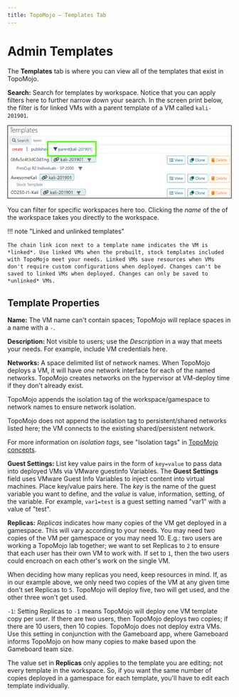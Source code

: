 ```yaml
---
title: TopoMojo — Templates Tab
---
```


# Admin Templates

The **Templates** tab is where you can view all of the templates that exist in TopoMojo.

**Search:** Search for templates by workspace. Notice that you can apply filters here to further narrow down your search. In the screen print below, the filter is for linked VMs with a parent template of a VM called `kali-201901`.

![templates filter](img/templates-filter.png)

You can filter for specific workspaces here too. Clicking the *name* of the of the workspace takes you directly to the workspace.

!!! note "Linked and unlinked templates"

    The chain link icon next to a template name indicates the VM is *linked*. Use linked VMs when the prebuilt, stock templates included with TopoMojo meet your needs. Linked VMs save resources when VMs don't require custom configurations when deployed. Changes can't be saved to linked VMs when deployed. Changes can only be saved to *unlinked* VMs.

## Template Properties

**Name:** The VM name can't contain spaces; TopoMojo will replace spaces in a name with a `-`.

**Description:** Not visible to users; use the *Description* in a way that meets your needs. For example, include VM credentials here.

**Networks:** A space delimited list of network names. When TopoMojo deploys a VM, it will have *one* network interface for each of the named networks. TopoMojo creates networks on the hypervisor at VM-deploy time if they don't already exist.

TopoMojo appends the isolation tag of the workspace/gamespace to network names to ensure network isolation.

TopoMojo does not append the isolation tag to persistent/shared networks listed here; the VM connects to the existing shared/persistent network.

For more information on *isolation tags*, see "Isolation tags" in [TopoMojo concepts](about.md/#isolation-tag).

**Guest Settings:** List key value pairs in the form of `key=value` to pass data into deployed VMs via VMware guestinfo Variables. The **Guest Settings** field uses VMware Guest Info Variables to inject content into virtual machines. Place key/value pairs here. The *key* is the name of the guest variable you want to define, and the *value* is value, information, setting, of the variable. For example, `var1=test` is a guest setting named "var1" with a value of "test".

**Replicas:** *Replicas* indicates how many copies of the VM get deployed in a gamespace. This will vary according to your needs. You may need two copies of the VM per gamespace or you may need 10. E.g.: two users are working a TopoMojo lab together; we want to set Replicas to `2` to ensure that each user has their own VM to work with. If set to `1`, then the two users could encroach on each other's work on the single VM.

When deciding how many replicas you need, keep resources in mind. If, as in our example above, we only need two copies of the VM at any given time don't set Replicas to `5`. TopoMojo will deploy five, two will get used, and the other three won't get used.

`-1`: Setting Replicas to `-1` means TopoMojo will deploy one VM template copy per user. If there are two users, then TopoMojo deploys two copies; if there are 10 users, then 10 copies. TopoMojo does not deploy extra VMs. Use this setting in conjunction with the Gameboard app, where Gameboard informs TopoMojo on how many copies to make based upon the Gameboard team size.

The value set in **Replicas** only applies to the template you are editing; not every template in the workspace. So, if you want the same number of copies deployed in a gamespace for each template, you'll have to edit each template individually.
